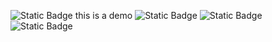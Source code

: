 ![Static Badge](https://img.shields.io/badge/build-passing-brightgreen?style=flat&logo=appveyor&logoColor=violet&logoSize=auto&label=healthiness&labelColor=abcdef&color=fedcba&cacheSeconds=3600)
this is a demo
![Static Badge](https://img.shields.io/badge/build-passing-brightgreen?style=flat&logo=appveyor&logoColor=violet&logoSize=auto&label=java&labelColor=abcdef&color=fedcba&cacheSeconds=3600)
![Static Badge](https://img.shields.io/badge/build-passing-brightgreen?style=flat&logo=appveyor&logoColor=violet&logoSize=auto&label=python&labelColor=abcdef&color=fedcba&cacheSeconds=3600)
![Static Badge](https://img.shields.io/badge/build-passing-brightgreen?style=flat&logo=appveyor&logoColor=violet&logoSize=auto&label=c&labelColor=abcdef&color=fedcba&cacheSeconds=3600)
